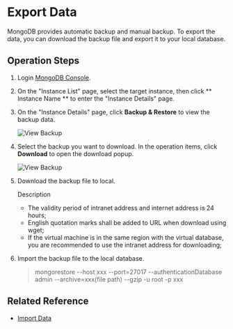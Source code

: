 # Export Data

MongoDB provides automatic backup and manual backup. To export the data, you can download the backup file and export it to your local database.

## Operation Steps
1. Login [MongoDB Console](https://mongodb-console.jdcloud.com/mongodb?dataCenter=bj_02).
2. On the "Instance List" page, select the target instance, then click ** Instance Name ** to enter the "Instance Details" page.
3. On the "Instance Details" page, click **Backup & Restore** to view the backup data.

   ![View Backup](https://github.com/jdcloudcom/cn/blob/master/image/mongodb/mongo-010.png)
   
4. Select the backup you want to download. In the operation items, click **Download** to open the download popup.

   ![View Backup](https://github.com/jdcloudcom/cn/blob/master/image/mongodb/mongo-009.png)
	
5. Download the backup file to local.
	
	Description
	- The validity period of intranet address and internet address is 24 hours;
	- English quotation marks shall be added to URL when download using wget;
	- If the virtual machine is in the same region with the virtual database, you are recommended to use the intranet address for downloading;
		
6. Import the backup file to the local database.

   > mongorestore --host xxx --port=27017 --authenticationDatabase admin --archive=xxx(file path)  --gzip -u root -p xxx

## Related Reference

- [Import Data](Import-Data.md)
